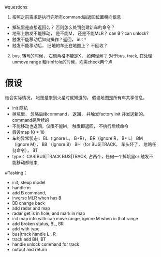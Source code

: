#questions:
1. 按照之前需求是执行完所有command后返回位置朝向信息
- 掉坑里是直接返回么？ 否则怎么处罚创建新车的命令？
- 地形上触发不能移动， 是不能M， 还是不能MLR？  can B？can unlock?
- 触发不能移动后如何操作？返回， init？
- 触发不能移动后， 旧地的车还在地图上？ 不回收？

2. bus, 转弯的时候， 右侧两格不能是X， 如何理解？
 对于bus, track, 在处理unmove range 和isinHole的时候，均需check两个点



# 假设
结合实际情况， 地图是来到火星时就知道的， 假设地图是所有车共享信息。

- init 随机
- 掉坑里， 忽略后续command， 返回， 并触发factory init 并发送新的。command是后续的
- 不能移动也返回，仅限不能M， 触发即返回， 不执行后续命令
- 假设map 10 * 10
- 车的异常状态： BL（ignore L， B+R）， BR（ignore R， B+ L） BM （ignore M）， BB （ignore B）
BH（for BUS|TRACK， 车头坏了， 忽略任何命令）， BT 
- type： CAR|BUS|TRACK
BUS|TRACK, 占两个，任何一个掉坑里or 触发不能移动都结束


#Tasking：
- init, steup model
- handle m
- add B command,
- inverse MLR when has B
- BB change back
- add radar and map
- radar get is in hole, and mark in map
- init map info with can move range, ignore M when in that range
- add broken status, BL, BR
- add with type.
- bus|track handle L , R 
- track add BH, BT 
- handle unlock command for track
- output and return



